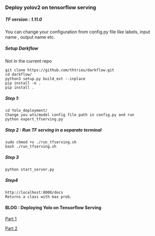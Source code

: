 ### Deploy yolov2 on tensorflow serving
##### TF version : 1.11.0
You can change your configuration from config.py file like labels, input name , output name etc.
##### Setup Darkflow
Not in the  current repo

```
git clone https://github.com/thtrieu/darkflow.git
cd darkflow/
python3 setup.py build_ext --inplace
pip install -e .
pip install .
```
 
 
##### Step 1:
```
cd Yolo_deployment/
Change you wts/model config file path in config.py and run
python export_tfserving.py
```  
 
 
##### Step 2 : Run TF serving in a separate terminal 
```
sudo chmod +x ./run_tfserving.sh
bash ./run_tfserving.sh
```

##### Step 3
```
python start_server.py

```

##### Step4 
```
http://localhost:8000/docs
Returns a class with max prob.
```

#### BLOG : Deploying Yolo on Tensorflow Serving

[ Part 1](https://medium.com/@gauravgola/deploying-yolo-on-tensorflow-serving-part-1-4586f97f0dd9)

[ Part 2](https://medium.com/@gauravgola/deploying-yolo-on-tensorflow-serving-part-2-4ecd5edbe776)
